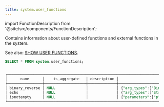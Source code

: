 ```yaml
---
title: system.user_functions
---
```


import FunctionDescription from '@site/src/components/FunctionDescription';

<FunctionDescription description="Introduced or updated: v1.2.315"/>

Contains information about user-defined functions and external functions in the system.

See also: [SHOW USER FUNCTIONS](/sql/sql-commands/administration-cmds/show-user-functions).

```sql
SELECT * FROM system.user_functions;


┌─────────────────────────────────────────────────────────────────────────────────────────────────────────────────────────────────────────────────────────────────────────────────────────────────────────────────────────────────────┐
│      name      │    is_aggregate   │ description │                         arguments                         │ language │                                                 definition                                                │
├────────────────┼───────────────────┼─────────────┼───────────────────────────────────────────────────────────┼──────────┼───────────────────────────────────────────────────────────────────────────────────────────────────────────┤
│ binary_reverse │ NULL              │             │ {"arg_types":["Binary NULL"],"return_type":"Binary NULL"} │ python   │  (Binary NULL) RETURNS Binary NULL LANGUAGE python HANDLER = binary_reverse ADDRESS = http://0.0.0.0:8815 │
│ echo           │ NULL              │             │ {"arg_types":["String NULL"],"return_type":"String NULL"} │ python   │  (String NULL) RETURNS String NULL LANGUAGE python HANDLER = echo ADDRESS = http://0.0.0.0:8815           │
│ isnotempty     │ NULL              │             │ {"parameters":["p"]}                                      │ SQL      │  (p) -> (NOT is_null(p))                                                                                  │
└─────────────────────────────────────────────────────────────────────────────────────────────────────────────────────────────────────────────────────────────────────────────────────────────────────────────────────────────────────┘
```